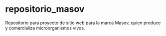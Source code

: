 # repositorio_masov
Repositorio para proyecto de sitio web para la marca Masov, quien produce y comercializa microorganismos vivos.
